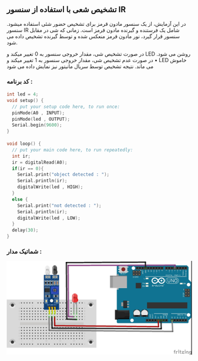 ## تشخیص شعی با استفاده از سنسور IR

در این آزمایش، از یک سنسور مادون قرمز برای تشخیص حضور شئی استفاده میشود. سنسور IR شامل یک فرستنده و گیرنده 
مادون قرمز است. زمانی که شی در مقابل سنسور قرار گیرد، نور مادون قرمز منعکس شده و توسط گیرنده تشخیص داده می شود.

 در صورت تشخیص شی، مقدار خروجی سنسور به 0 تغییر میکند و LED روشن می شود.
• در صورت عدم تشخیص شی، مقدار خروجی سنسور به 1 تغییر میکند و LED خاموش می ماند.
نتیجه تشخیص توسط سریال مانیتور نیز نمایش داده می شود

### کد برنامه :
``` c++
int led = 4;
void setup() {
  // put your setup code here, to run once:
  pinMode(A0 , INPUT);
  pinMode(led , OUTPUT);
  Serial.begin(9600);
}

void loop() {
  // put your main code here, to run repeatedly:
  int ir;
  ir = digitalRead(A0);
  if(ir == 0){
    Serial.print("object detected : ");
    Serial.println(ir);
    digitalWrite(led , HIGH);
  }
  else {
    Serial.print("not detected : ");
    Serial.println(ir);
    digitalWrite(led , LOW);
  }
  delay(30);
}
```
### شماتیک مدار :
![shema](/shematic/9-IRsensor.jpg)
